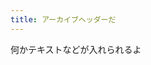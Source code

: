 ```yaml
---
title: アーカイブヘッダーだ
---
```


<!--↑h2　class="ui header" ↓h2div class="ui gray sub header"-->

何かテキストなどが入れられるよ